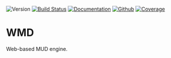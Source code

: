 ![Version](https://img.shields.io/badge/version-v0.0.0-orange.svg) [![Build Status](https://travis-ci.org/jackindisguise/WMD.svg?branch=development)](https://travis-ci.org/jackindisguise/WMD) [![Documentation](https://img.shields.io/badge/page-jsdoc-blue.svg)](https://jackindisguise.github.io/WMD/index.html) [![Github](https://img.shields.io/badge/page-github-orange.svg)](https://github.com/jackindisguise/WMD) [![Coverage](https://img.shields.io/badge/page-coverage-green.svg)](https://jackindisguise.github.io/WMD/coverage/index.html)

# WMD
Web-based MUD engine.
